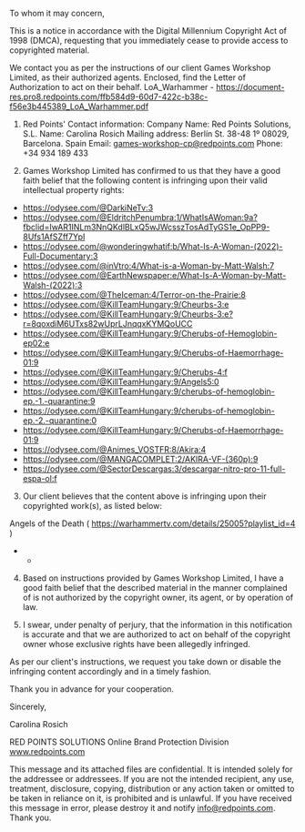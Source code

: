 To whom it may concern,

This is a notice in accordance with the Digital Millennium Copyright Act of 1998 (DMCA), requesting that you immediately cease to provide access to copyrighted material.

We contact you as per the instructions of our client Games Workshop Limited, as their authorized agents. Enclosed, find the Letter of Authorization to act on their behalf. LoA_Warhammer - https://document-res.pro8.redpoints.com/ffb584d9-60d7-422c-b38c-f56e3b445389_LoA_Warhammer.pdf


1) Red Points' Contact information:
Company Name: Red Points Solutions, S.L.
Name: Carolina Rosich
Mailing address: Berlín St. 38-48 1º 08029, Barcelona. Spain
Email: games-workshop-cp@redpoints.com
Phone: +34 934 189 433

2) Games Workshop Limited has confirmed to us that they have a good faith belief that the following content is infringing upon their valid intellectual property rights:
- https://odysee.com/@DarkiNeTv:3
- https://odysee.com/@EldritchPenumbra:1/WhatIsAWoman:9a?fbclid=IwAR1INLm3NnQKdlBLxQ5wJWcsszTosAdTyGS1e_OpPP9-8Ufs1AfSZff7YpI
- https://odysee.com/@wonderingwhatif:b/What-Is-A-Woman-(2022)-Full-Documentary:3
- https://odysee.com/@inVtro:4/What-is-a-Woman-by-Matt-Walsh:7
- https://odysee.com/@EarthNewspaper:e/What-Is-A-Woman-by-Matt-Walsh-(2022):3
-  https://odysee.com/@TheIceman:4/Terror-on-the-Prairie:8
- https://odysee.com/@KillTeamHungary:9/Cheurbs-3:e
- https://odysee.com/@KillTeamHungary:9/Cheurbs-3:e?r=8qoxdiM6UTxs82wUprLJnqqxKYMQoUCC
- https://odysee.com/@KillTeamHungary:9/Cherubs-of-Hemoglobin-ep02:e
- https://odysee.com/@KillTeamHungary:9/Cherubs-of-Haemorrhage-01:9
- https://odysee.com/@KillTeamHungary:9/Cherubs-4:f
- https://odysee.com/@KillTeamHungary:9/Angels5:0
- https://odysee.com/@KillTeamHungary:9/cherubs-of-hemoglobin-ep.-1.-quarantine:9
-  https://odysee.com/@KillTeamHungary:9/cherubs-of-hemoglobin-ep.-2.-quarantine:0
- https://odysee.com/@KillTeamHungary:9/Cherubs-of-Haemorrhage-01:9
- https://odysee.com/@Animes_VOSTFR:8/Akira:4
- https://odysee.com/@MANGACOMPLET:2/AKIRA-VF-(360p):9
- https://odysee.com/@SectorDescargas:3/descargar-nitro-pro-11-full-espa-ol:f

3) Our client believes that the content above is infringing upon their copyrighted work(s), as listed below:

Angels of the Death ( https://warhammertv.com/details/25005?playlist_id=4 )
- -

4) Based on instructions provided by Games Workshop Limited, I have a good faith belief that the described material in the manner complained of is not authorized by the copyright owner, its agent, or by operation of law.

5) I swear, under penalty of perjury, that the information in this notification is accurate and that we are authorized to act on behalf of the copyright owner whose exclusive rights have been allegedly infringed.

As per our client's instructions, we request you take down or disable the infringing content accordingly and in a timely fashion.

Thank you in advance for your cooperation.

Sincerely,

Carolina Rosich

RED POINTS SOLUTIONS
Online Brand Protection Division
<personal information redacted>www.redpoints.com

This message and its attached files are confidential. It is intended solely for the addressee or addressees. If you are not the intended recipient, any use, treatment, disclosure, copying, distribution or any action taken or omitted to be taken in reliance on it, is prohibited and is unlawful. If you have received this message in error, please destroy it and notify info@redpoints.com. Thank you.
